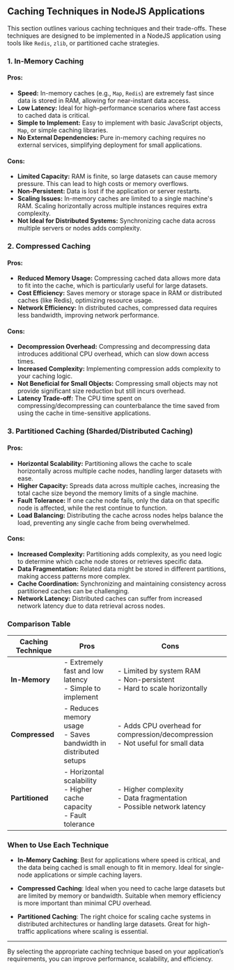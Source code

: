 ## Caching Techniques in NodeJS Applications

This section outlines various caching techniques and their trade-offs. These techniques are designed to be implemented in a NodeJS application using tools like `Redis`, `zlib`, or partitioned cache strategies.

### 1. In-Memory Caching

#### Pros:

- **Speed:** In-memory caches (e.g., `Map`, `Redis`) are extremely fast since data is stored in RAM, allowing for near-instant data access.
- **Low Latency:** Ideal for high-performance scenarios where fast access to cached data is critical.
- **Simple to Implement:** Easy to implement with basic JavaScript objects, `Map`, or simple caching libraries.
- **No External Dependencies:** Pure in-memory caching requires no external services, simplifying deployment for small applications.

#### Cons:

- **Limited Capacity:** RAM is finite, so large datasets can cause memory pressure. This can lead to high costs or memory overflows.
- **Non-Persistent:** Data is lost if the application or server restarts.
- **Scaling Issues:** In-memory caches are limited to a single machine's RAM. Scaling horizontally across multiple instances requires extra complexity.
- **Not Ideal for Distributed Systems:** Synchronizing cache data across multiple servers or nodes adds complexity.

### 2. Compressed Caching

#### Pros:

- **Reduced Memory Usage:** Compressing cached data allows more data to fit into the cache, which is particularly useful for large datasets.
- **Cost Efficiency:** Saves memory or storage space in RAM or distributed caches (like Redis), optimizing resource usage.
- **Network Efficiency:** In distributed caches, compressed data requires less bandwidth, improving network performance.

#### Cons:

- **Decompression Overhead:** Compressing and decompressing data introduces additional CPU overhead, which can slow down access times.
- **Increased Complexity:** Implementing compression adds complexity to your caching logic.
- **Not Beneficial for Small Objects:** Compressing small objects may not provide significant size reduction but still incurs overhead.
- **Latency Trade-off:** The CPU time spent on compressing/decompressing can counterbalance the time saved from using the cache in time-sensitive applications.

### 3. Partitioned Caching (Sharded/Distributed Caching)

#### Pros:

- **Horizontal Scalability:** Partitioning allows the cache to scale horizontally across multiple cache nodes, handling larger datasets with ease.
- **Higher Capacity:** Spreads data across multiple caches, increasing the total cache size beyond the memory limits of a single machine.
- **Fault Tolerance:** If one cache node fails, only the data on that specific node is affected, while the rest continue to function.
- **Load Balancing:** Distributing the cache across nodes helps balance the load, preventing any single cache from being overwhelmed.

#### Cons:

- **Increased Complexity:** Partitioning adds complexity, as you need logic to determine which cache node stores or retrieves specific data.
- **Data Fragmentation:** Related data might be stored in different partitions, making access patterns more complex.
- **Cache Coordination:** Synchronizing and maintaining consistency across partitioned caches can be challenging.
- **Network Latency:** Distributed caches can suffer from increased network latency due to data retrieval across nodes.

### Comparison Table

| Caching Technique | Pros                                                                         | Cons                                                                               |
| ----------------- | ---------------------------------------------------------------------------- | ---------------------------------------------------------------------------------- |
| **In-Memory**     | - Extremely fast and low latency <br> - Simple to implement                  | - Limited by system RAM <br> - Non-persistent <br> - Hard to scale horizontally    |
| **Compressed**    | - Reduces memory usage <br> - Saves bandwidth in distributed setups          | - Adds CPU overhead for compression/decompression <br> - Not useful for small data |
| **Partitioned**   | - Horizontal scalability <br> - Higher cache capacity <br> - Fault tolerance | - Higher complexity <br> - Data fragmentation <br> - Possible network latency      |

### When to Use Each Technique

- **In-Memory Caching**: Best for applications where speed is critical, and the data being cached is small enough to fit in memory. Ideal for single-node applications or simple caching layers.
- **Compressed Caching**: Ideal when you need to cache large datasets but are limited by memory or bandwidth. Suitable when memory efficiency is more important than minimal CPU overhead.

- **Partitioned Caching**: The right choice for scaling cache systems in distributed architectures or handling large datasets. Great for high-traffic applications where scaling is essential.

---

By selecting the appropriate caching technique based on your application’s requirements, you can improve performance, scalability, and efficiency.
